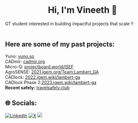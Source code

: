 <h1 align="center">Hi, I'm Vineeth 👋</h1>

GT student interested in building impactful projects that scale ‼️<br><br>


<h2>Here are some of my past projects:</h2>

Yuno: [yuno.so](www.yuno.so) <br>
CADmir: [cadmir.org](www.cadmir.org) <br>
Micro-Q: [projectboard.world/ISEF](https://partner.projectboard.world/isef/project/ebed043t-micro-q-a-low-cost-iot-based-fluorometer)<br>
AgroSENSE: [2021.igem.org/Team:Lambert_GA](https://2021.igem.org/Team:Lambert_GA) <br>
CADlock: [2022.igem.wiki/lambert-ga](https://2022.igem.wiki/lambert-ga/) <br>
CADlock Phase 2:[2023.igem.wiki/lambert-ga](https://2023.igem.wiki/lambert-ga/) <br>
<b>**Recent** safely:</b> [travelsafely.club](www.travelsafely.club) <br>



## 🌐 Socials:
[![LinkedIn](https://img.shields.io/badge/LinkedIn-%230077B5.svg?logo=linkedin&logoColor=white)](https://linkedin.com/in/vineeth-sendilraj) [![X](https://img.shields.io/badge/X-black.svg?logo=X&logoColor=white)](https://x.com/VineethSendil) [![](https://visitcount.itsvg.in/api?id=VineethSendilraj&icon=0&color=8)](https://visitcount.itsvg.in)

